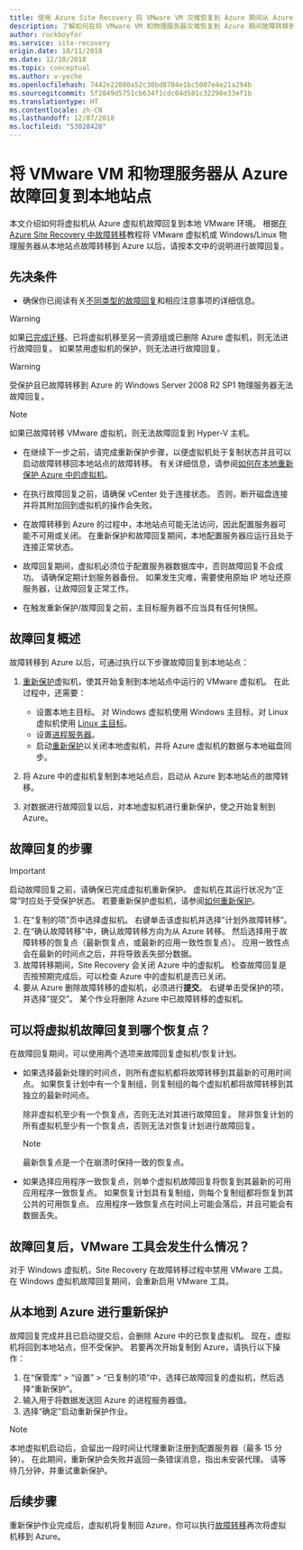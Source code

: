 ```yaml
---
title: 使用 Azure Site Recovery 将 VMware VM 灾难恢复到 Azure 期间从 Azure 进行故障回复 | Azure
description: 了解如何在将 VMware VM 和物理服务器灾难恢复到 Azure 期间故障转移到 Azure 后，故障回复到本地站点。
author: rockboyfor
ms.service: site-recovery
origin.date: 10/11/2018
ms.date: 12/10/2018
ms.topic: conceptual
ms.author: v-yeche
ms.openlocfilehash: 7442e22080a52c30bd8784e1bc5007e4e21a294b
ms.sourcegitcommit: 5f2849d5751cb634f1cdc04d581c32296e33ef1b
ms.translationtype: HT
ms.contentlocale: zh-CN
ms.lasthandoff: 12/07/2018
ms.locfileid: "53028428"
---
```

# <a name="fail-back-vmware-vms-and-physical-servers-from-azure-to-an-on-premises-site"></a>将 VMware VM 和物理服务器从 Azure 故障回复到本地站点

本文介绍如何将虚拟机从 Azure 虚拟机故障回复到本地 VMware 环境。 根据[在 Azure Site Recovery 中故障转移](site-recovery-failover.md)教程将 VMware 虚拟机或 Windows/Linux 物理服务器从本地站点故障转移到 Azure 以后，请按本文中的说明进行故障回复。

## <a name="prerequisites"></a>先决条件
- 确保你已阅读有关[不同类型的故障回复](concepts-types-of-failback.md)和相应注意事项的详细信息。

> [!WARNING]
> 如果[已完成迁移](migrate-overview.md#what-do-we-mean-by-migration)、已将虚拟机移至另一资源组或已删除 Azure 虚拟机，则无法进行故障回复。 如果禁用虚拟机的保护，则无法进行故障回复。

> [!WARNING]
> 受保护且已故障转移到 Azure 的 Windows Server 2008 R2 SP1 物理服务器无法故障回复。

> [!NOTE]
> 如果已故障转移 VMware 虚拟机，则无法故障回复到 Hyper-V 主机。

- 在继续下一步之前，请完成重新保护步骤，以便虚拟机处于复制状态并且可以启动故障转移回本地站点的故障转移。 有关详细信息，请参阅[如何在本地重新保护 Azure 中的虚拟机](vmware-azure-reprotect.md)。

- 在执行故障回复之前，请确保 vCenter 处于连接状态。 否则，断开磁盘连接并将其附加回到虚拟机的操作会失败。

- 在故障转移到 Azure 的过程中，本地站点可能无法访问，因此配置服务器可能不可用或关闭。 在重新保护和故障回复期间，本地配置服务器应运行且处于连接正常状态。 

- 故障回复期间，虚拟机必须位于配置服务器数据库中，否则故障回复不会成功。 请确保定期计划服务器备份。 如果发生灾难，需要使用原始 IP 地址还原服务器，让故障回复正常工作。

- 在触发重新保护/故障回复之前，主目标服务器不应当具有任何快照。

## <a name="overview-of-failback"></a>故障回复概述
故障转移到 Azure 以后，可通过执行以下步骤故障回复到本地站点：

1. [重新保护](vmware-azure-reprotect.md)虚拟机，使其开始复制到本地站点中运行的 VMware 虚拟机。 在此过程中，还需要：

    * 设置本地主目标。 对 Windows 虚拟机使用 Windows 主目标，对 Linux 虚拟机使用 [Linux 主目标](vmware-azure-install-linux-master-target.md)。
    * 设置[进程服务器](vmware-azure-set-up-process-server-azure.md)。
    * 启动[重新保护](vmware-azure-reprotect.md)以关闭本地虚拟机，并将 Azure 虚拟机的数据与本地磁盘同步。

2. 将 Azure 中的虚拟机复制到本地站点后，启动从 Azure 到本地站点的故障转移。

3. 对数据进行故障回复以后，对本地虚拟机进行重新保护，使之开始复制到 Azure。

<!-- Not Avaialble on VIDEO -->

## <a name="steps-to-fail-back"></a>故障回复的步骤

> [!IMPORTANT]
> 启动故障回复之前，请确保已完成虚拟机重新保护。 虚拟机在其运行状况为“正常”时应处于受保护状态。 若要重新保护虚拟机，请参阅[如何重新保护](vmware-azure-reprotect.md)。

1. 在“复制的项”页中选择虚拟机。 右键单击该虚拟机并选择“计划外故障转移”。
2. 在“确认故障转移”中，确认故障转移方向为从 Azure 转移。 然后选择用于故障转移的恢复点（最新恢复点，或最新的应用一致性恢复点）。 应用一致性点会在最新的时间点之后，并将导致丢失部分数据。
3. 故障转移期间，Site Recovery 会关闭 Azure 中的虚拟机。 检查故障回复是否按预期完成后，可以检查 Azure 中的虚拟机是否已关闭。
4. 要从 Azure 删除故障转移的虚拟机，必须进行**提交**。 右键单击受保护的项，并选择“提交”。 某个作业将删除 Azure 中已故障转移的虚拟机。

## <a name="to-what-recovery-point-can-i-fail-back-the-virtual-machines"></a>可以将虚拟机故障回复到哪个恢复点？

在故障回复期间，可以使用两个选项来故障回复虚拟机/恢复计划。

- 如果选择最新处理的时间点，则所有虚拟机都将故障转移到其最新的可用时间点。 如果恢复计划中有一个复制组，则复制组的每个虚拟机都将故障转移到其独立的最新时间点。

  除非虚拟机至少有一个恢复点，否则无法对其进行故障回复。 除非恢复计划的所有虚拟机至少有一个恢复点，否则无法对恢复计划进行故障回复。

  > [!NOTE]
  > 最新恢复点是一个在崩溃时保持一致的恢复点。

- 如果选择应用程序一致恢复点，则单个虚拟机故障回复将恢复到其最新的可用应用程序一致恢复点。 如果恢复计划具有复制组，则每个复制组都将恢复到其公共的可用恢复点。
应用程序一致恢复点在时间上可能会落后，并且可能会有数据丢失。

## <a name="what-happens-to-vmware-tools-post-failback"></a>故障回复后，VMware 工具会发生什么情况？

对于 Windows 虚拟机，Site Recovery 在故障转移过程中禁用 VMware 工具。 在 Windows 虚拟机故障回复期间，会重新启用 VMware 工具。 

## <a name="reprotect-from-on-premises-to-azure"></a>从本地到 Azure 进行重新保护
故障回复完成并且已启动提交后，会删除 Azure 中的已恢复虚拟机。 现在，虚拟机将回到本地站点，但不受保护。 若要再次开始复制到 Azure，请执行以下操作：

1. 在“保管库” > “设置” > “已复制的项”中，选择已故障回复的虚拟机，然后选择“重新保护”。
2. 输入用于将数据发送回 Azure 的进程服务器值。
3. 选择“确定”启动重新保护作业。

> [!NOTE]
> 本地虚拟机启动后，会留出一段时间让代理重新注册到配置服务器（最多 15 分钟）。 在此期间，重新保护会失败并返回一条错误消息，指出未安装代理。 请等待几分钟，并重试重新保护。

## <a name="next-steps"></a>后续步骤

重新保护作业完成后，虚拟机将复制回 Azure，你可以执行[故障转移](site-recovery-failover.md)再次将虚拟机移到 Azure。

<!-- Update_Description: update meta properties  -->
